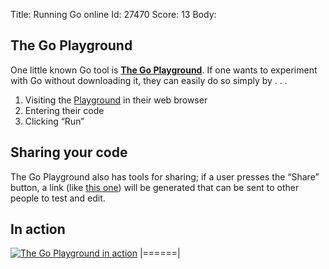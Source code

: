 Title: Running Go online
Id: 27470
Score: 13
Body:
## The Go Playground ##

One little known Go tool is **[The Go Playground](https://play.golang.org)**. If one wants to experiment with Go without downloading it, they can easily do so simply by . . .

1. Visiting the [Playground](https://play.golang.org) in their web browser
2. Entering their code
3. Clicking “Run”

## Sharing your code ##

The Go Playground also has tools for sharing; if a user presses the “Share” button, a link (like [this one](https://play.golang.org/p/v3rrZLwEUC)) will be generated that can be sent to other people to test and edit.

## In action ##

[![The Go Playground in action](https://i.stack.imgur.com/1v2fz.png)](https://i.stack.imgur.com/1v2fz.png)
|======|
